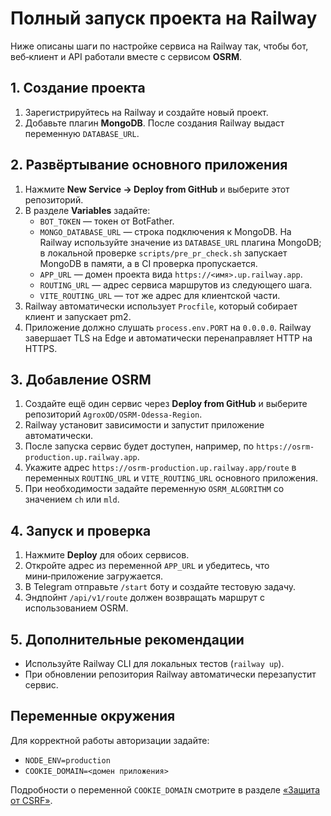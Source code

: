 <!-- Назначение файла: пошаговая инструкция по развертыванию всего проекта на Railway. -->

# Полный запуск проекта на Railway

Ниже описаны шаги по настройке сервиса на Railway так, чтобы бот, веб‑клиент и API работали вместе с сервисом **OSRM**.

## 1. Создание проекта
1. Зарегистрируйтесь на Railway и создайте новый проект.
2. Добавьте плагин **MongoDB**. После создания Railway выдаст переменную `DATABASE_URL`.

## 2. Развёртывание основного приложения
1. Нажмите **New Service → Deploy from GitHub** и выберите этот репозиторий.
2. В разделе **Variables** задайте:
   - `BOT_TOKEN` — токен от BotFather.
   - `MONGO_DATABASE_URL` — строка подключения к MongoDB. На Railway используйте значение из `DATABASE_URL` плагина MongoDB; в локальной проверке `scripts/pre_pr_check.sh` запускает MongoDB в памяти, а в CI проверка пропускается.
   - `APP_URL` — домен проекта вида `https://<имя>.up.railway.app`.
   - `ROUTING_URL` — адрес сервиса маршрутов из следующего шага.
   - `VITE_ROUTING_URL` — тот же адрес для клиентской части.
3. Railway автоматически использует `Procfile`, который собирает клиент и запускает pm2.
4. Приложение должно слушать `process.env.PORT` на `0.0.0.0`. Railway завершает TLS на Edge и автоматически перенаправляет HTTP на HTTPS.

## 3. Добавление OSRM
1. Создайте ещё один сервис через **Deploy from GitHub** и выберите репозиторий `AgroxOD/OSRM-Odessa-Region`.
2. Railway установит зависимости и запустит приложение автоматически.
3. После запуска сервис будет доступен, например, по `https://osrm-production.up.railway.app`.
4. Укажите адрес `https://osrm-production.up.railway.app/route` в переменных `ROUTING_URL` и `VITE_ROUTING_URL` основного приложения.
5. При необходимости задайте переменную `OSRM_ALGORITHM` со значением `ch` или `mld`.

## 4. Запуск и проверка
1. Нажмите **Deploy** для обоих сервисов.
2. Откройте адрес из переменной `APP_URL` и убедитесь, что мини‑приложение загружается.
3. В Telegram отправьте `/start` боту и создайте тестовую задачу.
4. Эндпойнт `/api/v1/route` должен возвращать маршрут с использованием OSRM.

## 5. Дополнительные рекомендации
- Используйте Railway CLI для локальных тестов (`railway up`).
- При обновлении репозитория Railway автоматически перезапустит сервис.

## Переменные окружения
Для корректной работы авторизации задайте:
- `NODE_ENV=production`
- `COOKIE_DOMAIN=<домен приложения>`

Подробности о переменной `COOKIE_DOMAIN` смотрите в разделе [«Защита от CSRF»](./technical_manual.md#защита-от-csrf).

